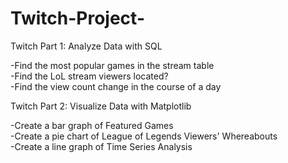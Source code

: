 # Twitch-Project-

Twitch Part 1: Analyze Data with SQL

-Find the most popular games in the stream table\
-Find the LoL stream viewers located?\
-Find the view count change in the course of a day

Twitch Part 2: Visualize Data with Matplotlib

-Create a bar graph of Featured Games\
-Create a pie chart of League of Legends Viewers' Whereabouts\
-Create a line graph of Time Series Analysis
